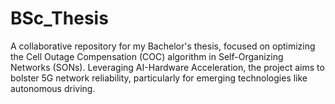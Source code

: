 # BSc_Thesis
A collaborative repository for my Bachelor's thesis, focused on optimizing the Cell Outage Compensation (COC) algorithm in Self-Organizing Networks (SONs). Leveraging AI-Hardware Acceleration, the project aims to bolster 5G network reliability, particularly for emerging technologies like autonomous driving.
